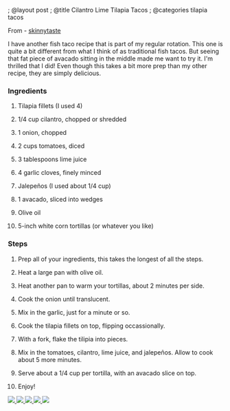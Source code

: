 ; @layout post
; @title Cilantro Lime Tilapia Tacos
; @categories tilapia tacos

From - [skinnytaste](http://www.skinnytaste.com/2012/02/cilantro-lime-tilapia-tacos.html)

I have another fish taco recipe that is part of my regular rotation. This one is quite a bit different from what I think of as traditional fish tacos. But seeing that fat piece of avacado sitting in the middle made me want to try it. I'm thrilled that I did! Even though this takes a bit more prep than my other recipe, they are simply delicious.

### Ingredients

1. Tilapia fillets (I used 4)

2. 1/4 cup cilantro, chopped or shredded

3. 1 onion, chopped

4. 2 cups tomatoes, diced

5. 3 tablespoons lime juice

6. 4 garlic cloves, finely minced

7. Jalepeños (I used about 1/4 cup)

8. 1 avacado, sliced into wedges

9. Olive oil

10. 5-inch white corn tortillas (or whatever you like)

### Steps

1. Prep all of your ingredients, this takes the longest of all the steps.

2. Heat a large pan with olive oil.

3. Heat another pan to warm your tortillas, about 2 minutes per side.

4. Cook the onion until translucent.

5. Mix in the garlic, just for a minute or so.

6. Cook the tilapia fillets on top, flipping occassionally.

7. With a fork, flake the tilipia into pieces.

8. Mix in the tomatoes, cilantro, lime juice, and jalepeños. Allow to cook about 5 more minutes.

9. Serve about a 1/4 cup per tortilla, with an avacado slice on top.

10. Enjoy!

<a href="/images/cilantro-lime-tilapia-tacos/the-ingredients.jpg">
  <img src="/images/cilantro-lime-tilapia-tacos/the-ingredients.jpg" />
</a>
<a href="/images/cilantro-lime-tilapia-tacos/cilantro.jpg">
  <img src="/images/cilantro-lime-tilapia-tacos/cilantro.jpg" />
</a>
<a href="/images/cilantro-lime-tilapia-tacos/cooking.jpg">
  <img src="/images/cilantro-lime-tilapia-tacos/cooking.jpg" />
</a>
<a href="/images/cilantro-lime-tilapia-tacos/before-eating.jpg">
  <img src="/images/cilantro-lime-tilapia-tacos/before-eating.jpg" />
</a>
<a href="/images/cilantro-lime-tilapia-tacos/ready-to-eat.jpg">
  <img src="/images/cilantro-lime-tilapia-tacos/ready-to-eat.jpg" />
</a>

